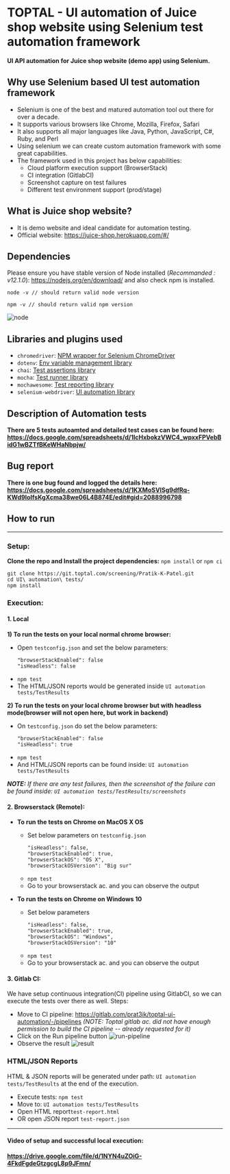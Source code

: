 # TOPTAL - UI automation of Juice shop website using Selenium test automation framework

**UI API automation for Juice shop website (demo app) using Selenium.**

## Why use Selenium based UI test automation framework
- Selenium is one of the best and matured automation tool out there for over a decade.
- It supports various browsers like Chrome, Mozilla, Firefox, Safari
- It also supports all major languages like Java, Python, JavaScript, C#, Ruby, and Perl
- Using selenium we can create custom automation framework with some great capabilities.
- The framework used in this project has below capabilities:
  - Cloud platform execution support (BrowserStack)
  - CI integration (GitlabCI)
  - Screenshot capture on test failures
  - Different test environment support (prod/stage)

## What is Juice shop website?
- It is demo website and ideal candidate for automation testing.
- Official website: https://juice-shop.herokuapp.com/#/

## Dependencies
Please ensure you have stable version of Node installed (_Recommanded : v12.1.0_): https://nodejs.org/en/download/ and also check npm is installed.
```
node -v // should return valid node version
```
```
npm -v // should return valid npm version
```
![node](https://drive.google.com/uc?export=view&id=1sKamal7sIuDL8IUiL3AUYzoC9jWtP3UD)

## Libraries and plugins used
- `chromedriver`: [NPM wrapper for Selenium ChromeDriver](https://www.npmjs.com/package/chromedriver)
- `dotenv`: [Env variable management library](https://www.npmjs.com/package/dotenv)
- `chai`: [Test assertions library](https://www.npmjs.com/package/chai)
- `mocha`: [Test runner library](https://www.npmjs.com/package/mocha)
- `mochawesome`: [Test reporting library](https://www.npmjs.com/package/mochawesome)
- `selenium-webdriver`: [UI automation library](https://www.npmjs.com/package/selenium-webdriver)

## Description of Automation tests
**There are 5 tests autoamted and detailed test cases can be found here: https://docs.google.com/spreadsheets/d/1lcHxbokzVWC4_wpxxFPVebBidG1wBZTfBKeWHaNbpjw/**

## Bug report
**There is one bug found and logged the details here: https://docs.google.com/spreadsheets/d/1KXMoSVISg9dfRq-KWd9IoIfsKgXcma38we06L4B874E/edit#gid=2088996798**

## How to run

-----------------------------
### Setup:
**Clone the repo and Install the project dependencies:** `npm install` or `npm ci`
```
git clone https://git.toptal.com/screening/Pratik-K-Patel.git 
cd UI\ automation\ tests/ 
npm install 
```

### Execution:
#### 1. Local
**1) To run the tests on your local normal chrome browser:**
- Open `testconfig.json` and set the below parameters:
    ```
    "browserStackEnabled": false
    "isHeadless": false
    ```
- `npm test`
- The HTML/JSON reports would be generated inside `UI automation tests/TestResults`

**2) To run the tests on your local chrome browser but with headless mode(browser will not open here, but work in backend)**
- On `testconfig.json` do set the below parameters:
    ```
    "browserStackEnabled": false
    "isHeadless": true
    ```
- `npm test`
- And HTML/JSON reports can be found inside: `UI automation tests/TestResults`

_**NOTE:**_ _If there are any test failures, then the screenshot of the failure can be found inside: `UI automation tests/TestResults/screenshots`_ 

#### 2. Browserstack (Remote):
- **To run the tests on Chrome on MacOS X OS**
  - Set below parameters on `testconfig.json`
    ```
    "isHeadless": false,
    "browserStackEnabled": true,
    "browserStackOS": "OS X",
    "browserStackOSVersion": "Big sur"
     ```
  - `npm test`
  - Go to your browserstack ac. and you can observe the output
  
- **To run the tests on Chrome on Windows 10**
  - Set below parameters
    ```
    "isHeadless": false,
    "browserStackEnabled": true,
    "browserStackOS": "Windows",
    "browserStackOSVersion": "10"
     ```
  - `npm test`
  - Go to your browserstack ac. and you can observe the output

#### 3. Gitlab CI:
We have setup continuous integration(CI) pipeline using GitlabCI, so we can execute the tests over there as well.
Steps:
- Move to CI pipeline: https://gitlab.com/prat3ik/toptal-ui-automation/-/pipelines _(NOTE: Toptal gitlab ac. did not have enough permission to build the CI pipeline -- already requested for it)_
- Click on the Run pipeline button
  ![run-pipeline](https://drive.google.com/uc?export=view&id=1aZG6Ik0D3M9nfnZvhmRxDGYb_191yxze)
- Observe the result
  ![result](https://drive.google.com/uc?export=view&id=1fsKn6O_XsBWQ4zYbR1ayoTi9a6D2elzI)

### HTML/JSON Reports
HTML & JSON reports will be generated under path: `UI automation tests/TestResults`  at the end of the execution.
- Execute tests: `npm test`
- Move to: `UI automation tests/TestResults`
- Open HTML report`test-report.html`
- OR open JSON report `test-report.json`

----------------------------------------------
#### Video of setup and successful local execution:
**https://drive.google.com/file/d/1NYN4uZOiG-4FkdFgdeGtzgcgL8p9JFmn/**